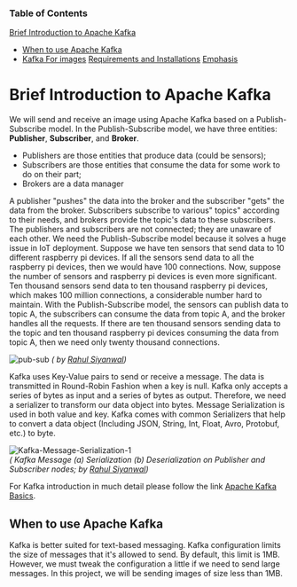 ### Table of Contents  
[Brief Introduction to Apache Kafka](#kafka-introduction)
  - [When to use Apache Kafka](#kafka-Usecase)
  - [Kafka For images](#for-images)
[Requirements and Installations](#installing-requirements)
[Emphasis](#emphasis)

<a name="kafka-introduction"/>

# Brief Introduction to Apache Kafka

We will send and receive an image using Apache Kafka based on a Publish-Subscribe model. In the Publish-Subscribe model, we have three entities: **Publisher**, **Subscriber**, and **Broker**.

- Publishers are those entities that produce data (could be sensors);
- Subscribers are those entities that consume the data for some work to do on their part;
- Brokers are a data manager

A publisher "pushes" the data into the broker and the subscriber "gets" the data from the broker. Subscribers subscribe to various" topics" according to their needs, and brokers provide the topic's data to these subscribers. The publishers and subscribers are not connected; they are unaware of each other. We need the Publish-Subscribe model because it solves a huge issue in IoT deployment. Suppose we have ten sensors that send data to 10 different raspberry pi devices. If all the sensors send data to all the raspberry pi devices, then we would have 100 connections. Now, suppose the number of sensors and raspberry pi devices is even more significant. Ten thousand sensors send data to ten thousand raspberry pi devices, which makes 100 million connections, a considerable number hard to maintain. With the Publish-Subscribe model, the sensors can publish data to topic A, the subscribers can consume the data from topic A, and the broker handles all the requests. If there are ten thousand sensors sending data to the topic and ten thousand raspberry pi devices consuming the data from topic A, then we need only twenty thousand connections. 

![pub-sub](https://user-images.githubusercontent.com/11557572/196355586-4e4d3c15-4930-40b1-a8b9-cf2fcf7c7668.png)
 _( by [Rahul Siyanwal](https://github.com/rsiyanwal))_
 
Kafka uses Key-Value pairs to send or receive a message. The data is transmitted in Round-Robin Fashion when a key is null. Kafka only accepts a series of bytes as input and a series of bytes as output. Therefore, we need a serializer to transform our data object into bytes. Message Serialization is used in both value and key. Kafka comes with common Serializers that help to convert a data object (Including JSON, String, Int, Float, Avro, Protobuf, etc.) to byte.


![Kafka-Message-Serialization-1](https://user-images.githubusercontent.com/11557572/196374105-6f8a4c43-1379-4efd-9a0b-da2e8a0a3f64.png)<br/>
_( Kafka Message (a) Serialization (b) Deserialization on Publisher and Subscriber nodes; by [Rahul Siyanwal](https://github.com/rsiyanwal))_

For Kafka introduction in much detail please follow the link [Apache Kafka Basics](https://github.com/rsiyanwal/Apache-Kafka-Basics/blob/main/README.md).

<a name="kafka-Usecase"/>

## When to use Apache Kafka
Kafka is better suited for text-based messaging. Kafka configuration limits the size of messages that it's allowed to send. By default, this limit is 1MB. However, we must tweak the configuration a little if we need to send large messages. In this project, we will be sending images of size less than 1MB.
